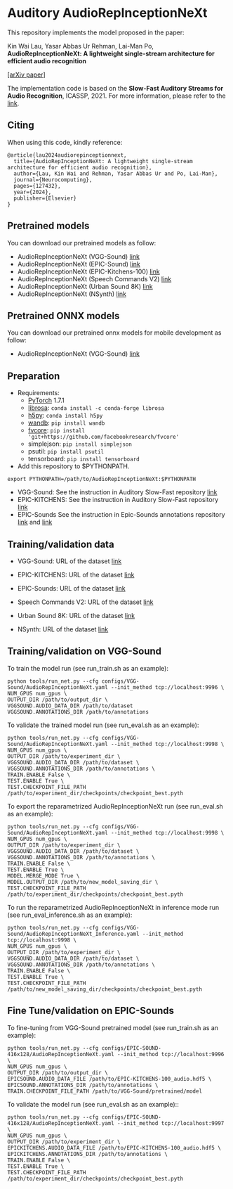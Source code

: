 # Auditory AudioRepInceptionNeXt

This repository implements the model proposed in the paper:

Kin Wai Lau, Yasar Abbas Ur Rehman, Lai-Man Po, **AudioRepInceptionNeXt: A lightweight single-stream architecture for efficient audio recognition**

[[arXiv paper]](https://arxiv.org/abs/2404.13551)

The implementation code is based on the **Slow-Fast Auditory Streams for Audio Recognition**, ICASSP, 2021. For more information, please refer to the [link](https://github.com/ekazakos/auditory-slow-fast).


## Citing

When using this code, kindly reference:

```
@article{lau2024audiorepinceptionnext,
  title={AudioRepInceptionNeXt: A lightweight single-stream architecture for efficient audio recognition},
  author={Lau, Kin Wai and Rehman, Yasar Abbas Ur and Po, Lai-Man},
  journal={Neurocomputing},
  pages={127432},
  year={2024},
  publisher={Elsevier}
}
```

## Pretrained models

You can download our pretrained models as follow:
- AudioRepInceptionNeXt (VGG-Sound) [link](https://portland-my.sharepoint.com/:f:/g/personal/kinwailau6-c_my_cityu_edu_hk/EiYfDsGXvLRNsGJEJ8EuNIIBm3BaWXQsmFAmRP7ZEucbuw?e=YUbTEM)
- AudioRepInceptionNeXt (EPIC-Sound) [link](https://portland-my.sharepoint.com/:f:/g/personal/kinwailau6-c_my_cityu_edu_hk/Evws-ER1bFRHnrfADk0awVgBBKskaFgokCAK52cuzJNbwQ?e=Pvufdm)
- AudioRepInceptionNeXt (EPIC-Kitchens-100) [link](https://portland-my.sharepoint.com/:f:/g/personal/kinwailau6-c_my_cityu_edu_hk/El4P4d8wSYhOibuNdauOdY0BY6tbsMJjEmxxZZ4EvuxZ9A?e=v7F0TZ)
- AudioRepInceptionNeXt (Speech Commands V2) [link](https://portland-my.sharepoint.com/:f:/g/personal/kinwailau6-c_my_cityu_edu_hk/Eg6t5eGNPtdIrCGQo-o1xdABiJ-HJHd6Yx9yUhvQIEkw1Q?e=I8OVwd)
- AudioRepInceptionNeXt (Urban Sound 8K) [link](https://portland-my.sharepoint.com/:f:/g/personal/kinwailau6-c_my_cityu_edu_hk/EpeRXtGnVoxAigfyrMSBN6ABCT0y1l5bsNQTmFaJVoZXtA?e=A7gPYt)
- AudioRepInceptionNeXt (NSynth) [link](https://portland-my.sharepoint.com/:f:/g/personal/kinwailau6-c_my_cityu_edu_hk/Er4eZSf52DhOqcUYSWgd4sIBDEdAdLJxPz0g7gUwPpAwAw?e=v8Xo6e)

## Pretrained ONNX models

You can download our pretrained onnx models for mobile development as follow:
- AudioRepInceptionNeXt (VGG-Sound) [link](https://portland-my.sharepoint.com/:f:/g/personal/kinwailau6-c_my_cityu_edu_hk/EtNQOSVcAjpLmnBkdnaWagcB81zcLNOTCMLbrKEwCZDDEA?e=sCW3Wt)


## Preparation

* Requirements:
  * [PyTorch](https://pytorch.org) 1.7.1
  * [librosa](https://librosa.org): `conda install -c conda-forge librosa`
  * [h5py](https://www.h5py.org): `conda install h5py`
  * [wandb](https://wandb.ai/site): `pip install wandb`
  * [fvcore](https://github.com/facebookresearch/fvcore/): `pip install 'git+https://github.com/facebookresearch/fvcore'`
  * simplejson: `pip install simplejson`
  * psutil: `pip install psutil`
  * tensorboard: `pip install tensorboard` 
* Add this repository to $PYTHONPATH.
```
export PYTHONPATH=/path/to/AudioRepInceptionNeXt:$PYTHONPATH
```
* VGG-Sound:
  See the instruction in Auditory Slow-Fast repository [link](https://github.com/ekazakos/auditory-slow-fast)
* EPIC-KITCHENS:
  See the instruction in Auditory Slow-Fast repository [link](https://github.com/ekazakos/auditory-slow-fast)
* EPIC-Sounds
  See the instruction in Epic-Sounds annotations repository [link](https://github.com/epic-kitchens/epic-sounds-annotations) and [link](https://github.com/epic-kitchens/epic-sounds-annotations/tree/main/src)

## Training/validation data
* VGG-Sound:
  URL of the dataset [link](https://www.robots.ox.ac.uk/~vgg/data/vggsound/)

* EPIC-KITCHENS:
  URL of the dataset [link](https://epic-kitchens.github.io/2024)

* EPIC-Sounds:
  URL of the dataset [link](https://epic-kitchens.github.io/epic-sounds/)

* Speech Commands V2:
  URL of the dataset [link](http://download.tensorflow.org/data/speech_commands_v0.02.tar.gz)

* Urban Sound 8K:
  URL of the dataset [link](https://urbansounddataset.weebly.com/urbansound8k.html)

* NSynth:
  URL of the dataset [link](https://magenta.tensorflow.org/datasets/nsynth#files)


## Training/validation on VGG-Sound
To train the model run (see run_train.sh as an example):
```
python tools/run_net.py --cfg configs/VGG-Sound/AudioRepInceptionNeXt.yaml --init_method tcp://localhost:9996 \
NUM_GPUS num_gpus \
OUTPUT_DIR /path/to/output_dir \
VGGSOUND.AUDIO_DATA_DIR /path/to/dataset 
VGGSOUND.ANNOTATIONS_DIR /path/to/annotations 
```

To validate the trained model run (see run_eval.sh as an example):
```
python tools/run_net.py --cfg configs/VGG-Sound/AudioRepInceptionNeXt.yaml --init_method tcp://localhost:9998 \
NUM_GPUS num_gpus \
OUTPUT_DIR /path/to/experiment_dir \
VGGSOUND.AUDIO_DATA_DIR /path/to/dataset \
VGGSOUND.ANNOTATIONS_DIR /path/to/annotations \
TRAIN.ENABLE False \
TEST.ENABLE True \
TEST.CHECKPOINT_FILE_PATH /path/to/experiment_dir/checkpoints/checkpoint_best.pyth
```

To export the reparametrized AudioRepInceptionNeXt run (see run_eval.sh as an example):
```
python tools/run_net.py --cfg configs/VGG-Sound/AudioRepInceptionNeXt.yaml --init_method tcp://localhost:9998 \
NUM_GPUS num_gpus \
OUTPUT_DIR /path/to/experiment_dir \
VGGSOUND.AUDIO_DATA_DIR /path/to/dataset \
VGGSOUND.ANNOTATIONS_DIR /path/to/annotations \
TRAIN.ENABLE False \
TEST.ENABLE True \
MODEL.MERGE_MODE True \
MODEL.OUTPUT_DIR /path/to/new_model_saving_dir \
TEST.CHECKPOINT_FILE_PATH /path/to/experiment_dir/checkpoints/checkpoint_best.pyth
```

To run the reparametrized AudioRepInceptionNeXt in inference mode run (see run_eval_inference.sh as an example):
```
python tools/run_net.py --cfg configs/VGG-Sound/AudioRepInceptionNeXt_Inference.yaml --init_method tcp://localhost:9998 \
NUM_GPUS num_gpus \
OUTPUT_DIR /path/to/experiment_dir \
VGGSOUND.AUDIO_DATA_DIR /path/to/dataset \
VGGSOUND.ANNOTATIONS_DIR /path/to/annotations \
TRAIN.ENABLE False \
TEST.ENABLE True \
TEST.CHECKPOINT_FILE_PATH /path/to/new_model_saving_dir/checkpoints/checkpoint_best.pyth
```

## Fine Tune/validation on EPIC-Sounds
To fine-tuning from VGG-Sound pretrained model (see run_train.sh as an example):
```
python tools/run_net.py --cfg configs/EPIC-SOUND-416x128/AudioRepInceptionNeXt.yaml --init_method tcp://localhost:9996 \
NUM_GPUS num_gpus \
OUTPUT_DIR /path/to/output_dir \
EPICSOUND.AUDIO_DATA_FILE /path/to/EPIC-KITCHENS-100_audio.hdf5 \
EPICSOUND.ANNOTATIONS_DIR /path/to/annotations \
TRAIN.CHECKPOINT_FILE_PATH /path/to/VGG-Sound/pretrained/model
```

To validate the model run (see run_eval.sh as an example)::
```
python tools/run_net.py --cfg configs/EPIC-SOUND-416x128/AudioRepInceptionNeXt.yaml --init_method tcp://localhost:9997 \
NUM_GPUS num_gpus \
OUTPUT_DIR /path/to/experiment_dir \
EPICKITCHENS.AUDIO_DATA_FILE /path/to/EPIC-KITCHENS-100_audio.hdf5 \
EPICKITCHENS.ANNOTATIONS_DIR /path/to/annotations \
TRAIN.ENABLE False \
TEST.ENABLE True \
TEST.CHECKPOINT_FILE_PATH /path/to/experiment_dir/checkpoints/checkpoint_best.pyth
```



